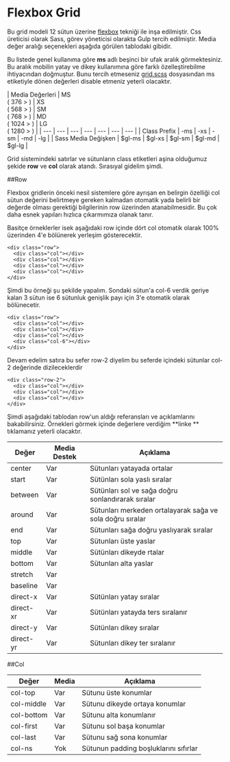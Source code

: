 # Flexbox Grid
Bu grid modeli 12 sütun üzerine [flexbox](http://www.w3schools.com/css/css3_flexbox.asp) tekniği ile inşa edilmiştir. Css üreticisi olarak Sass, görev yöneticisi olarakta Gulp tercih edilmiştir. Media değer aralığı seçenekleri aşağıda görülen tablodaki gibidir.

Bu listede genel kullanıma göre **ms** adlı beşinci bir ufak aralık görmektesiniz. Bu aralık mobilin yatay ve dikey kullanımına göre farklı özelleştirebilme ihtiyacından doğmuştur. Bunu tercih etmeseniz [grid.scss](https://github.com/thealico/flexboxgrid/blob/master/src/style/grid.scss) dosyasından ms etiketiyle dönen değerleri disable etmeniz yeterli olacaktır.


| Media Değerleri  | MS <br> ( 376 > )  | XS <br> ( 568 > ) | SM <br> ( 768 > )  |   MD <br> ( 1024 > )  |  LG <br> ( 1280 > )  |
| --- | --- | --- | --- | --- | --- | --- |
| Class Prefix         |   -ms   | -xs   |  -sm  |  -md  |  -lg  |
| Sass Media Değişken  |   $gl-ms  |  $gl-xs  |  $gl-sm  |  $gl-md  | $gl-lg  |


Grid sistemindeki  satırlar ve sütunların class etiketleri aşina olduğumuz şekide  **row** ve **col** olarak atandı. Sırasıyal gidelim şimdi. 

##Row

Flexbox gridlerin önceki nesil sistemlere göre ayrışan en belirgin özelliği col sütun değerini belirtmeye gereken kalmadan otomatik yada belirli bir değerde olması gerektiği bilgilerinin row üzerinden atanabilmesidir. Bu çok daha esnek yapıları hızlıca çıkarmımıza olanak tanır. 

Basitçe örneklerler isek  aşağıdaki row içinde dört col otomatik olarak 100% üzerinden 4'e bölünerek yerleşim gösterecektir.

```
<div class="row">
  <div class="col"></div>
  <div class="col"></div>
  <div class="col"></div>
  <div class="col"></div>
</div>
```

Şimdi bu örneği şu şekilde yapalım. Sondaki sütun'a col-6 verdik geriye kalan 3 sütun ise  6 sütunluk genişlik payı için 3'e otomatik olarak bölünecetir.

```
<div class="row">
  <div class="col"></div>
  <div class="col"></div>
  <div class="col"></div>
  <div class="col-6"></div>
</div>
```

Devam edelim satıra bu sefer row-2 diyelim bu seferde içindeki sütunlar col-2 değerinde dizileceklerdir

```
<div class="row-2">
  <div class="col"></div>
  <div class="col"></div>
  <div class="col"></div>
</div>
```

Şimdi aşağıdaki tablodan row'un aldığı referansları ve açıklamlarını bakabilirsiniz. Örnekleri görmek içinde değerlere verdiğim **linke ** tıklamanız yeterli olacaktır.


| Değer               | Media Destek | Açıklama |
| ------------------- | ----- | ------------------------ |
| center              | Var   | Sütunları yatayada ortalar|
| start               | Var   | Sütünları sola yaslı sıralar |
| between             | Var   | Sütünları sol ve sağa doğru sonlandırarak sıralar |
| around              | Var   | Sütunları merkeden ortalayarak sağa ve sola doğru sıralar |
| end                 | Var   | Sütunları sağa doğru yaslıyarak sıralar|
| top                 | Var   | Sütunları üste yaslar |
| middle              | Var   | Sütünları dikeyde rtalar|
| bottom              | Var   | Sütunları alta yaslar|
| stretch             | Var   ||
| baseline            | Var   ||
| direct-x            | Var   | Sütünları yatay sıralar |
| direct-xr           | Var   | Sütünları yatayda ters sıralanır  |
| direct-y            | Var   | Sütünları dikey sıralar|
| direct-yr           | Var   | Sütunları dikey ter sıralanır |


##Col


| Değer               | Media | Açıklama |
| ------------------- | ----- | ------------------------ |
| col-top             | Var   | Sütunu üste konumlar |
| col-middle          | Var   | Sütunu dikeyde ortaya konumlar |
| col-bottom          | Var   | Sütunu alta konumlanır |
| col-first           | Var   | Sütunu sol başa konumlar |
| col-last            | Var   | Sütunu sağ sona konumlar |
| col-ns              | Yok   | Sütunun padding boşluklarını sıfırlar |











